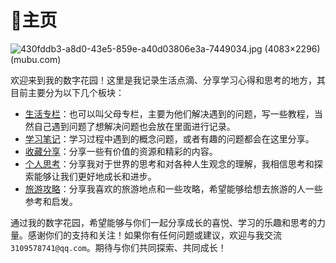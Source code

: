 # 🏡主页

![430fddb3-a8d0-43e5-859e-a40d03806e3a-7449034.jpg (4083×2296) (mubu.com)](https://api2.mubu.com/v3/document_image/430fddb3-a8d0-43e5-859e-a40d03806e3a-7449034.jpg)

欢迎来到我的数字花园！这里是我记录生活点滴、分享学习心得和思考的地方，其目前主要分为以下几个板块：

- [生活专栏](%E7%94%9F%E6%B4%BB%E4%B8%93%E6%A0%8F.md)：也可以叫父母专栏，主要为他们解决遇到的问题，写一些教程，当然自己遇到问题了想解决问题也会放在里面进行记录。
- [学习笔记](%E5%AD%A6%E4%B9%A0%E7%AC%94%E8%AE%B0.md)：学习过程中遇到的概念问题，或者有趣的问题都会在这里分享。
- [收藏分享](%E6%94%B6%E8%97%8F%E5%88%86%E4%BA%AB.md)：分享一些有价值的资源和精彩的内容。
- [个人思考](%E4%B8%AA%E4%BA%BA%E6%80%9D%E8%80%83.md)：分享我对于世界的思考和对各种人生观念的理解，我相信思考和探索能够让我们更好地成长和进步。
- [旅游攻略](%E6%97%85%E6%B8%B8%E6%94%BB%E7%95%A5.md)：分享我喜欢的旅游地点和一些攻略，希望能够给想去旅游的人一些参考和启发。

通过我的数字花园，希望能够与你们一起分享成长的喜悦、学习的乐趣和思考的力量。感谢你们的支持和关注！如果你有任何问题或建议，欢迎与我交流 `3109578741@qq.com`。期待与你们共同探索、共同成长！